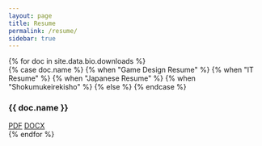 ```yaml
---
layout: page
title: Resume
permalink: /resume/
sidebar: true
---
```

<div class="resume-grid grid grid-cols-1 md:grid-cols-2 gap-6">
  {% for doc in site.data.bio.downloads %}
    <div class="resume-card text-center p-6 bg-gray-bg rounded-lg shadow-md">
      <!-- unique icon per resume -->
      <div class="resume-icon mb-4">
        {% case doc.name %}
        {% when "Game Design Resume" %}
          <i class="fas fa-gamepad fa-4x"></i>
        {% when "IT Resume" %}
          <i class="fas fa-desktop fa-4x"></i>
        {% when "Japanese Resume" %}
          <i class="fas fa-language fa-4x"></i>
        {% when "Shokumukeirekisho" %}
          <i class="fas fa-clipboard-list fa-4x"></i>
        {% else %}
          <i class="fas fa-file-alt fa-4x"></i>
        {% endcase %}
      </div>
      <!-- title -->
      <h3 class="mb-4 font-bold">{{ doc.name }}</h3>
      <!-- download buttons -->
      <div class="flex justify-center space-x-4">
        <a href="{{ doc.pdf }}" class="btn-outline">PDF</a>
        <a href="{{ doc.docx }}" class="btn-outline">DOCX</a>
      </div>
    </div>
  {% endfor %}
</div>
